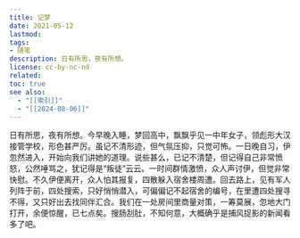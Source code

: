 ```yaml
---
title: 记梦
date: 2021-05-12
lastmod: 
tags: 
- 随笔
description: 日有所思，夜有所想。
license: cc-by-nc-nd
related: 
toc: true
see also:
  - "[[索引]]"
  - "[[2024-08-06]]"
---
```


日有所思，夜有所想。今早晚入睡，梦回高中，飘飘乎见一中年女子，领彪形大汉接管学校，形色甚严厉。虽记不清形迹，但气氛压抑，只觉可怖。一日晚自习，伊忽然进入，开始向我们讲她的道理。说些甚么，已记不清楚，但记得自己非常愤怒，公然唾骂之，犹记得是“叛徒”云云。一时间群情激愤，众人声讨伊，但觉非常快慰。不久伊便离开，众人怕其报复，四散躲入宿舍楼周遭。回去路上，见有军人列阵于前，四处搜索，只好悄悄潜入，可偏偏记不起宿舍的编号，在里遭四处搜寻不得，又只好出去找同伴汇合。我们在一处房间里商量对策，一筹莫展，忽地大门打开，余便惊醒，已七点矣。搜肠刮肚，不知何意，大概确乎是捕风捉影的新闻看多了吧。